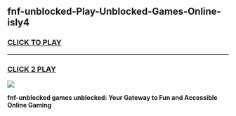 
## fnf-unblocked-Play-Unblocked-Games-Online-isly4
<h3>
<a href="https://premium76.site?title=fnf-unblocked&ref=25A">CLICK TO PLAY</a></h3>
<hr>

<h3>
<a href="https://premium76.site?title=fnf-unblocked&ref=25A">CLICK 2 PLAY</a>
  
</h3>

<a href="https://premium76.site?title=fnf-unblocked&ref=25A"><img src="https://clearcache.store/games.png"></a>


**fnf-unblocked games unblocked: Your Gateway to Fun and Accessible Online Gaming**

